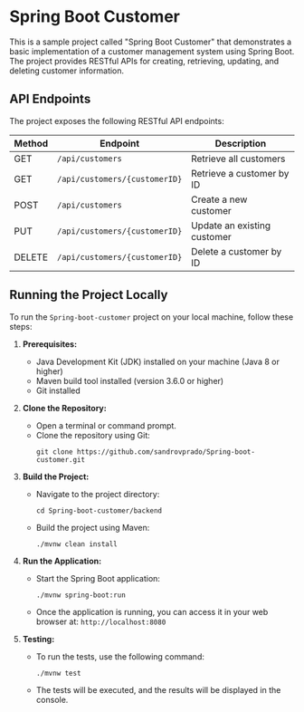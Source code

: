 # Spring Boot Customer

This is a sample project called "Spring Boot Customer" that demonstrates a basic implementation of a customer management system using Spring Boot. The project provides RESTful APIs for creating, retrieving, updating, and deleting customer information.

## API Endpoints

The project exposes the following RESTful API endpoints:

| Method | Endpoint                | Description                                  |
| ------ | ----------------------- | -------------------------------------------- |
| GET    | `/api/customers`        | Retrieve all customers                        |
| GET    | `/api/customers/{customerID}`   | Retrieve a customer by ID                     |
| POST   | `/api/customers`        | Create a new customer                         |
| PUT    | `/api/customers/{customerID}`   | Update an existing customer                   |
| DELETE | `/api/customers/{customerID}`   | Delete a customer by ID      


## Running the Project Locally

To run the `Spring-boot-customer` project on your local machine, follow these steps:

1. **Prerequisites:**
   - Java Development Kit (JDK) installed on your machine (Java 8 or higher)
   - Maven build tool installed (version 3.6.0 or higher)
   - Git installed

2. **Clone the Repository:**
   - Open a terminal or command prompt.
   - Clone the repository using Git:
     ```
     git clone https://github.com/sandrovprado/Spring-boot-customer.git
     ```

3. **Build the Project:**
   - Navigate to the project directory:
     ```
     cd Spring-boot-customer/backend
     ```
   - Build the project using Maven:
     ```
     ./mvnw clean install
     ```

4. **Run the Application:**
   - Start the Spring Boot application:
     ```
     ./mvnw spring-boot:run
     ```
   - Once the application is running, you can access it in your web browser at: `http://localhost:8080`

5. **Testing:**
   - To run the tests, use the following command:
     ```
     ./mvnw test
     ```
   - The tests will be executed, and the results will be displayed in the console.




